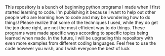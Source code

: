 This repository is a bunch of beginning python programs I made when I first started learning to code. I'm publishing it because I want to help out other people who are learning how to code and may be wondering how to do things! Please realize that some of the techniques I used, while they do get the job done right, are not the most efficient way to do things. These programs were made specific ways according to specific topics being learned when made. In the future, I will be upgrading this repository with even more examples from different coding languages. Feel free to use the code however you wish, and I wish everyone the best of luck